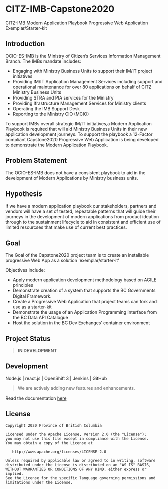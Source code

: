 # CITZ-IMB-Capstone2020

CITZ-IMB Modern Application Playbook Progressive Web Application Exemplar/Starter-kit

## Introduction

OCIO-ES-IMB is the Ministry of Citizen’s Services Information Management Branch. The IMBs mandate includes:

- Engaging with Ministry Business Units to support their IM/IT project initiatives
- Providing IM/IT Application Management Services including support and operational maintenance for over 80 applications on behalf of CITZ Ministry Business Units 
- Providing STRA and PIA services for the Ministry
- Providing Ifrastructure Management Services for Ministry clients
- Operating the IMB Support Desk
- Reporting to the Ministry CIO (MCIO)

To support IMBs overall strategic IM/IT initiatives,a Modern Application Playbook is required that will aid Ministry Business Units in their new application development journeys. To support the playbook a 12-Factor compliant Capstone2020 Progressive Web Application is being developed to demonstrate the Modern Application Playbook.

## Problem Statement

The OCIO-ES-IMB does not have a consistent playbook to aid in the development of Modern Applications by Ministry business units.

## Hypothesis

If we have a modern application playbook our stakeholders, partners and vendors will have a set of tested, repeatable patterns that will guide their journeys in the development of modern applications from product ideation through to the sustainment lifecycle to aid in consistent and efficient use of limited resourcses that make use of current best practices.

## Goal

The Goal of the Capstone2020 project team is to create an installable progressive Web App as a solution 'exemplar/starter-it'

Objectives include:

- Apply modern application development methodology based on AGILE principles
- Demonstrate creation of a system that supports the BC Governments Digital Framework.
- Create a Progressive Web Application that project teams can fork and use as a starter-kit
- Demonstrate the usage of an Application Programming Interface  from the BC Data API Catalogue
- Host the solution in the BC Dev Exchanges’ container environment


## Project Status

> **IN DEVELOPMENT**

## Development

Node.js | react.js | OpenShift 3 | Jenkins |  GitHub 

> We are actively adding new features and enhancements.

Read the documentation [here](./docs/README.md)

## License

```
Copyright 2020 Province of British Columbia

Licensed under the Apache License, Version 2.0 (the "License");
you may not use this file except in compliance with the License.
You may obtain a copy of the License at

   http://www.apache.org/licenses/LICENSE-2.0

Unless required by applicable law or agreed to in writing, software
distributed under the License is distributed on an "AS IS" BASIS,
WITHOUT WARRANTIES OR CONDITIONS OF ANY KIND, either express or implied.
See the License for the specific language governing permissions and
limitations under the License.
```

